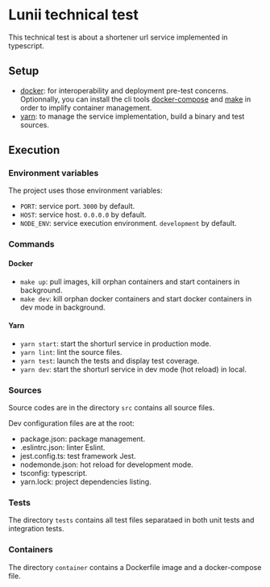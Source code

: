 # Lunii technical test

This technical test is about a shortener url service implemented in typescript.

## Setup

- [docker](https://www.docker.com/): for interoperability and deployment pre-test concerns. Optionnally, you can install the cli tools [docker-compose](https://docs.docker.com/compose/) and [make](https://www.gnu.org/software/make/) in order to implify container management.
- [yarn](https://classic.yarnpkg.com/): to manage the service implementation, build a binary and test sources.

## Execution

### Environment variables

The project uses those environment variables:

- `PORT`: service port. `3000` by default.
- `HOST`: service host. `0.0.0.0` by default.
- `NODE_ENV`: service execution environment. `development` by default.

### Commands

#### Docker

- ```make up```: pull images, kill orphan containers and start containers in background.
- ```make dev```: kill orphan docker containers and start docker containers in dev mode in background.

#### Yarn

- ```yarn start```: start the shorturl service in production mode.
- ```yarn lint```: lint the source files.
- ```yarn test```: launch the tests and display test coverage.
- ```yarn dev```: start the shorturl service in dev mode (hot reload) in local.

### Sources

Source codes are in the directory `src` contains all source files.

Dev configuration files are at the root:

- package.json: package management.
- .eslintrc.json: linter Eslint.
- jest.config.ts: test framework Jest.
- nodemonde.json: hot reload for development mode.
- tsconfig: typescript.
- yarn.lock: project dependencies listing.

### Tests

The directory `tests` contains all test files separataed in both unit tests and integration tests.

### Containers

The directory `container` contains a Dockerfile image and a docker-compose file.
